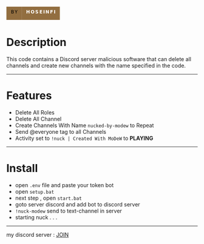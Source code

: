 [![By MoDeW](https://github.com/xo-aria/xo-aria/blob/main/by-me.png)](https://github.com/xo-aria)

# Description

This code contains a Discord server malicious software that can delete all channels and create new channels with the name specified in the code.

---

# Features

- Delete All Roles
- Delete All Channel
- Create Channels With Name `nucked-by-modew` to Repeat
- Send @everyone tag to all Channels
- Activity set to `!nuck | Created With MoDeW` to **PLAYING**

---

# Install

- open `.env` file and paste your token bot
- open `setup.bat`
- next step , open `start.bat`
- goto server discord and add bot to discord server
- `!nuck-modew` send to text-channel in server
- starting nuck . . .

---

my discord server : [JOIN](https://discord.gg/tckXBhv3Rw)
